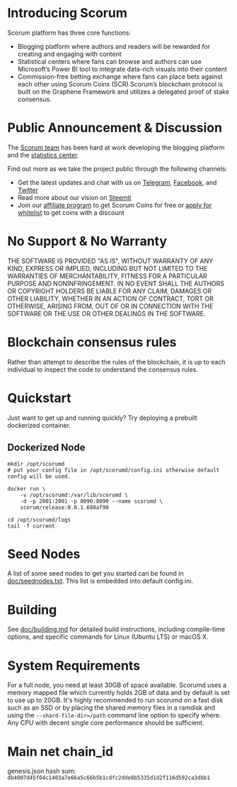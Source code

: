 # Introducing Scorum

Scorum platform has three core functions:
 - Blogging platform where authors and readers will be rewarded for creating and engaging with content
 - Statistical centers where fans can browse and authors can use Microsoft’s Power BI tool to integrate data-rich visuals into their content
- Commission-free betting exchange where fans can place bets against each other using Scorum Coins (SCR)
Scorum’s blockchain protocol is built on the Graphene Framework and utilizes a delegated proof of stake consensus.

# Public Announcement & Discussion

The [Scorum team](https://scorumcoins.com/en-us/team) has been hard at work developing the blogging platform and the [statistics center](http://stats.scorum.com/).

Find out more as we take the project public through the following channels:
 - Get the latest updates and chat with us on [Telegram](https://telegram.me/SCORUM), [Facebook](https://www.facebook.com/SCORUM.COMMUNITY/), and [Twitter](https://twitter.com/SCORUM_en)
 - Read more about our vision on [Steemit](https://steemit.com/@scorum.community)
 - Join our [affiliate program](https://scorumcoins.com/en-us/affiliate) to get Scorum Coins for free or [apply for whitelist](https://scorumcoins.com/en-us/whitelist) to get coins with a discount

# No Support & No Warranty

THE SOFTWARE IS PROVIDED "AS IS", WITHOUT WARRANTY OF ANY KIND, EXPRESS OR
IMPLIED, INCLUDING BUT NOT LIMITED TO THE WARRANTIES OF MERCHANTABILITY,
FITNESS FOR A PARTICULAR PURPOSE AND NONINFRINGEMENT. IN NO EVENT SHALL THE
AUTHORS OR COPYRIGHT HOLDERS BE LIABLE FOR ANY CLAIM, DAMAGES OR OTHER
LIABILITY, WHETHER IN AN ACTION OF CONTRACT, TORT OR OTHERWISE, ARISING
FROM, OUT OF OR IN CONNECTION WITH THE SOFTWARE OR THE USE OR OTHER DEALINGS
IN THE SOFTWARE.

# Blockchain consensus rules

Rather than attempt to describe the rules of the blockchain, it is up to
each individual to inspect the code to understand the consensus rules.

# Quickstart

Just want to get up and running quickly?  Try deploying a prebuilt
dockerized container.

## Dockerized Node

    mkdir /opt/scorumd
    # put your config file in /opt/scorumd/config.ini otherwise default config will be used.

    docker run \
        -v /opt/scorumd:/var/lib/scorumd \
        -d -p 2001:2001 -p 8090:8090 --name scorumd \
        scorum/release:0.0.1.680af90

    cd /opt/scorumd/logs
    tail -f current

# Seed Nodes

A list of some seed nodes to get you started can be found in
[doc/seednodes.txt](doc/seednodes.txt). This list is embedded into default config.ini.

# Building

See [doc/building.md](doc/building.md) for detailed build instructions, including
compile-time options, and specific commands for Linux (Ubuntu LTS) or macOS X.

# System Requirements

For a full node, you need at least 30GB of space available. Scorumd uses a memory mapped file which currently holds 2GB of data and by default is set to use up to 20GB. It's highly recommended to run scorumd on a fast disk such as an SSD or by placing the shared memory files in a ramdisk and using the `--shard-file-dir=/path` command line option to specify where. Any CPU with decent single core performance should be sufficient.

# Main net chain_id

genesis.json hash sum: `db4007d45f04c1403a7e66a5c66b5b1cdfc2dde8b5335d1d2f116d592ca3dbb1`
